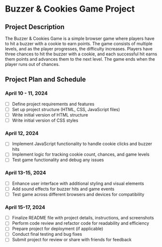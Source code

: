 # Buzzer & Cookies Game Project

## Project Description
The Buzzer & Cookies Game is a simple browser game where players have to hit a buzzer with a cookie to earn points. The game consists of multiple levels, and as the player progresses, the difficulty increases. Players have three chances to hit the buzzer with a cookie, and each successful hit earns them points and advances them to the next level. The game ends when the player runs out of chances.

## Project Plan and Schedule

### April 10 - 11, 2024
- [ ] Define project requirements and features
- [ ] Set up project structure (HTML, CSS, JavaScript files)
- [ ] Write initial version of HTML structure
- [ ] Write initial version of CSS styles

### April 12, 2024
- [ ] Implement JavaScript functionality to handle cookie clicks and buzzer hits
- [ ] Implement logic for tracking cookie count, chances, and game levels
- [ ] Test game functionality and debug any issues

### April 13-15, 2024
- [ ] Enhance user interface with additional styling and visual elements
- [ ] Add sound effects for buzzer hits and game events
- [ ] Test game across different browsers and devices for compatibility

### April 15-17, 2024 
- [ ] Finalize README file with project details, instructions, and screenshots
- [ ] Perform code review and refactor code for readability and efficiency
- [ ] Prepare project for deployment (if applicable)
- [ ] Conduct final testing and bug fixes
- [ ] Submit project for review or share with friends for feedback
